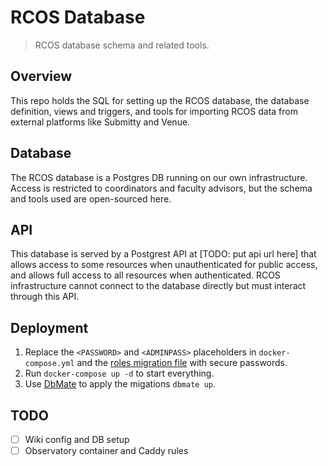 # RCOS Database
> RCOS database schema and related tools.

## Overview

This repo holds the SQL for setting up the RCOS database, the database
definition, views and triggers, and tools for importing RCOS data from external
platforms like Submitty and Venue.

## Database
The RCOS database is a Postgres DB running on our own infrastructure. Access is
restricted to coordinators and faculty advisors, but the schema and tools used
are open-sourced here.

## API

This database is served by a Postgrest API at [TODO: put api url here] that
allows access to some resources when unauthenticated for public access, and
allows full access to all resources when authenticated. RCOS infrastructure
cannot connect to the database directly but must interact through this API.

## Deployment

1. Replace the `<PASSWORD>` and `<ADMINPASS>` placeholders in
   `docker-compose.yml` and the [roles migration
   file](./db/migrations/20210117194733_create_roles.sql) with secure passwords.
2. Run `docker-compose up -d` to start everything.
3. Use [DbMate](https://github.com/amacneil/dbmate) to apply the migations
   `dbmate up`.

## TODO
-[ ] Wiki config and DB setup
-[ ] Observatory container and Caddy rules
